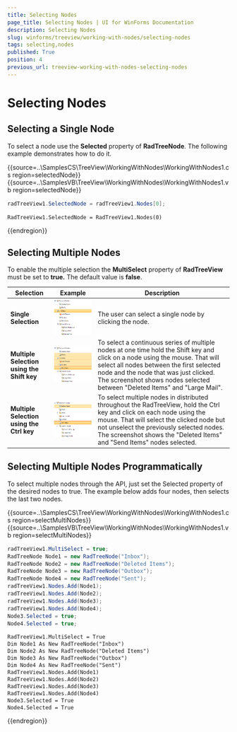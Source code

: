 ```yaml
---
title: Selecting Nodes
page_title: Selecting Nodes | UI for WinForms Documentation
description: Selecting Nodes
slug: winforms/treeview/working-with-nodes/selecting-nodes
tags: selecting,nodes
published: True
position: 4
previous_url: treeview-working-with-nodes-selecting-nodes
---
```


# Selecting Nodes



## Selecting a Single Node

To select a node use the __Selected__ property of __RadTreeNode__. The following example demonstrates how to do it.

{{source=..\SamplesCS\TreeView\WorkingWithNodes\WorkingWithNodes1.cs region=selectedNode}} 
{{source=..\SamplesVB\TreeView\WorkingWithNodes\WorkingWithNodes1.vb region=selectedNode}} 

````C#
radTreeView1.SelectedNode = radTreeView1.Nodes[0];

````
````VB.NET
RadTreeView1.SelectedNode = RadTreeView1.Nodes(0)

````

{{endregion}} 

## Selecting Multiple Nodes

To enable the multiple selection the __MultiSelect__ property of   __RadTreeView__ must be set to __true.__ The default value is __false__.


| __Selection__ | __Example__ | __Description__ |
|---------------|-------------|-----------------|
| __Single Selection__ |![](images/treeview-working-with-nodes-selecting-nodes001.png)|The user can select a single node by clicking the node.|
| __Multiple Selection using the Shift key__ |![](images/treeview-working-with-nodes-selecting-nodes002.png)|To select a continuous series of multiple nodes at one time hold the Shift key and click on a node using the mouse. That will select all nodes between the first selected node and the node that was just clicked. The screenshot shows nodes selected between "Deleted Items" and "Large Mail".|
| __Multiple Selection using the Ctrl key__ |![treeview-working-with-nodes-selecting-nodes 003](images/treeview-working-with-nodes-selecting-nodes003.png)|To select multiple nodes in distributed throughout the RadTreeView, hold the Ctrl key and click on each node using the mouse. That will select the clicked node but not unselect the previously selected nodes. The screenshot shows the "Deleted Items" and "Send Items" nodes selected.|

## Selecting Multiple Nodes Programmatically

To select multiple nodes through the API, just set the Selected property of the desired nodes to true. The example below adds four nodes, then selects the last two nodes.

{{source=..\SamplesCS\TreeView\WorkingWithNodes\WorkingWithNodes1.cs region=selectMultiNodes}} 
{{source=..\SamplesVB\TreeView\WorkingWithNodes\WorkingWithNodes1.vb region=selectMultiNodes}} 

````C#
radTreeView1.MultiSelect = true;
RadTreeNode Node1 = new RadTreeNode("Inbox");
RadTreeNode Node2 = new RadTreeNode("Deleted Items");
RadTreeNode Node3 = new RadTreeNode("Outbox");
RadTreeNode Node4 = new RadTreeNode("Sent");
radTreeView1.Nodes.Add(Node1);
radTreeView1.Nodes.Add(Node2);
radTreeView1.Nodes.Add(Node3);
radTreeView1.Nodes.Add(Node4);
Node3.Selected = true;
Node4.Selected = true;

````
````VB.NET
RadTreeView1.MultiSelect = True
Dim Node1 As New RadTreeNode("Inbox")
Dim Node2 As New RadTreeNode("Deleted Items")
Dim Node3 As New RadTreeNode("Outbox")
Dim Node4 As New RadTreeNode("Sent")
RadTreeView1.Nodes.Add(Node1)
RadTreeView1.Nodes.Add(Node2)
RadTreeView1.Nodes.Add(Node3)
RadTreeView1.Nodes.Add(Node4)
Node3.Selected = True
Node4.Selected = True

````

{{endregion}}
